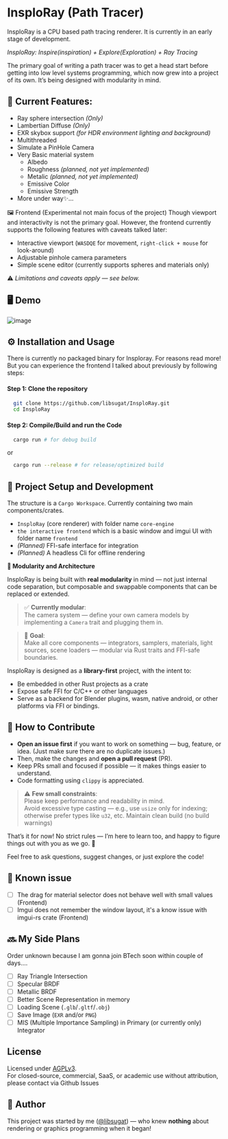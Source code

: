 # InsploRay (Path Tracer)

InsploRay is a CPU based path tracing renderer. It is currently in an early stage of development. 

_InsploRay: Inspire(inspiration) + Explore(Exploration) + Ray Tracing_

The primary goal of writing a path tracer was to get a head start before getting into low level systems programming, which now grew into a project of its own. It’s being designed with modularity in mind.

## 🧩 Current Features:
- Ray sphere intersection _(Only)_
- Lambertian Diffuse _(Only)_
- EXR skybox support _(for HDR environment lighting and background)_
- Multithreaded
- Simulate a PinHole Camera
- Very Basic material system 
    - Albedo
    - Roughness _(planned, not yet implemented)_
    - Metalic _(planned, not yet implemented)_
    - Emissive Color
    - Emissive Strength
- More under way✨...

🖼️ Frontend (Experimental not main focus of the project)
Though viewport and interactivity is not the primary goal. However, the frontend currently supports the following features with caveats talked later:

- Interactive viewport (`WASDQE` for movement, `right-click + mouse` for look-around)
- Adjustable pinhole camera parameters
- Simple scene editor (currently supports spheres and materials only)

⚠️ _Limitations and caveats apply — see below._

## 🖥️ Demo

![image](https://github.com/user-attachments/assets/ecb49f98-b8eb-4236-b33e-d69209c7ad01)

## ⚙️ Installation and Usage

There is currently no packaged binary for Insploray. For reasons read more! But you can experience the frontend I talked about previously by following steps:

#### Step 1: Clone the repository
```bash
  git clone https://github.com/libsugat/InsploRay.git
  cd InsploRay
```
#### Step 2: Compile/Build and run the Code
```bash
  cargo run # for debug build
```
or
```bash
  cargo run --release # for release/optimized build
```

## 🧰 Project Setup and Development
The structure is a `Cargo Workspace`. Currently containing two main components/crates.
- `InsploRay` (core renderer) with folder name `core-engine`
- `the interactive frontend` which is a basic window and imgui UI with folder name `frontend`
- _(Planned)_ FFI-safe interface for integration
- _(Planned)_ A headless Cli for offline rendering

**🧱 Modularity and Architecture**

InsploRay is being built with **real modularity** in mind — not just internal code separation, but composable and swappable components that can be replaced or extended.

> ✅ **Currently modular**:  
> The camera system — define your own camera models by implementing a `Camera` trait and plugging them in.

> 🎯 **Goal**:  
> Make all core components — integrators, samplers, materials, light sources, scene loaders — modular via Rust traits and FFI-safe boundaries.

InsploRay is designed as a **library-first** project, with the intent to:
- Be embedded in other Rust projects as a crate
- Expose safe FFI for C/C++ or other languages
- Serve as a backend for Blender plugins, wasm, native android, or other platforms via FFI or bindings.

## 🧭 How to Contribute

- **Open an issue first** if you want to work on something — bug, feature, or idea. (Just make sure there are no duplicate issues.)
- Then, make the changes and **open a pull request** (PR).
- Keep PRs small and focused if possible — it makes things easier to understand.    
- Code formatting using `clippy` is appreciated.

>⚠️ **Few small constraints**:  
> Please keep performance and readability in mind.  
> Avoid excessive type casting — e.g., use `usize` only for indexing; otherwise prefer types like `u32`, etc.
> Maintain clean build (no build warnings)

That’s it for now! No strict rules — I’m here to learn too, and happy to figure things out with you as we go. 💬

Feel free to ask questions, suggest changes, or just explore the code!

## 🐛 Known issue
- [ ] The drag for material selector does not behave well with small values (Frontend)
- [ ] Imgui does not remember the window layout, it's a know issue with imgui-rs crate (Frontend)

## 🔜 My Side Plans
Order unknown because I am gonna join BTech soon within couple of days....
- [ ] Ray Triangle Intersection
- [ ] Specular BRDF
- [ ] Metallic BRDF
- [ ] Better Scene Representation in memory
- [ ] Loading Scene (`.glb`/`.gltf`/`.obj`)
- [ ] Save Image (`EXR` and/or `PNG`)
- [ ] MIS (Multiple Importance Sampling) in Primary (or currently only) Integrator

## License

Licensed under [AGPLv3](./LISCENCE).  
For closed-source, commercial, SaaS, or academic use without attribution, please contact via Github Issues

## 👤 Author
This project was started by me ([@libsugat](https://www.github.com/libsugat))
— who knew **nothing** about rendering or graphics programming when it began!

